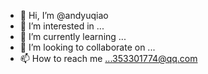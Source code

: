 - 👋 Hi, I’m @andyuqiao
- 👀 I’m interested in ...
- 🌱 I’m currently learning ...
- 💞️ I’m looking to collaborate on ...
- 📫 How to reach me ...353301774@qq.com

<!---
andyuqiao/andyuqiao is a ✨ special ✨ repository because its `README.md` (this file) appears on your GitHub profile.
You can click the Preview link to take a look at your changes.
--->
